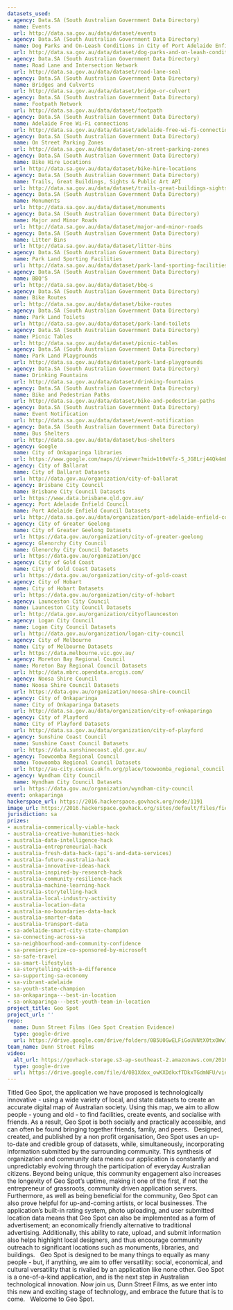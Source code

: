 ```yaml
---
datasets_used:
- agency: Data.SA (South Australian Government Data Directory)
  name: Events
  url: http://data.sa.gov.au/data/dataset/events
- agency: Data.SA (South Australian Government Data Directory)
  name: Dog Parks and On-Leash Conditions in City of Port Adelaide Enfield
  url: http://data.sa.gov.au/data/dataset/dog-parks-and-on-leash-conditions
- agency: Data.SA (South Australian Government Data Directory)
  name: Road Lane and Intersection Network
  url: http://data.sa.gov.au/data/dataset/road-lane-seal
- agency: Data.SA (South Australian Government Data Directory)
  name: Bridges and Culverts
  url: http://data.sa.gov.au/data/dataset/bridge-or-culvert
- agency: Data.SA (South Australian Government Data Directory)
  name: Footpath Network
  url: http://data.sa.gov.au/data/dataset/footpath
- agency: Data.SA (South Australian Government Data Directory)
  name: Adelaide Free Wi-Fi connections
  url: http://data.sa.gov.au/data/dataset/adelaide-free-wi-fi-connections
- agency: Data.SA (South Australian Government Data Directory)
  name: On Street Parking Zones
  url: http://data.sa.gov.au/data/dataset/on-street-parking-zones
- agency: Data.SA (South Australian Government Data Directory)
  name: Bike Hire Locations
  url: http://data.sa.gov.au/data/dataset/bike-hire-locations
- agency: Data.SA (South Australian Government Data Directory)
  name: Trails, Great Buildings, Sights & Public Art API
  url: http://data.sa.gov.au/data/dataset/trails-great-buildings-sights-public-art-api
- agency: Data.SA (South Australian Government Data Directory)
  name: Monuments
  url: http://data.sa.gov.au/data/dataset/monuments
- agency: Data.SA (South Australian Government Data Directory)
  name: Major and Minor Roads
  url: http://data.sa.gov.au/data/dataset/major-and-minor-roads
- agency: Data.SA (South Australian Government Data Directory)
  name: Litter Bins
  url: http://data.sa.gov.au/data/dataset/litter-bins
- agency: Data.SA (South Australian Government Data Directory)
  name: Park Land Sporting Facilities
  url: http://data.sa.gov.au/data/dataset/park-land-sporting-facilities
- agency: Data.SA (South Australian Government Data Directory)
  name: BBQ'S
  url: http://data.sa.gov.au/data/dataset/bbq-s
- agency: Data.SA (South Australian Government Data Directory)
  name: Bike Routes
  url: http://data.sa.gov.au/data/dataset/bike-routes
- agency: Data.SA (South Australian Government Data Directory)
  name: Park Land Toilets
  url: http://data.sa.gov.au/data/dataset/park-land-toilets
- agency: Data.SA (South Australian Government Data Directory)
  name: Picnic Tables
  url: http://data.sa.gov.au/data/dataset/picnic-tables
- agency: Data.SA (South Australian Government Data Directory)
  name: Park Land Playgrounds
  url: http://data.sa.gov.au/data/dataset/park-land-playgrounds
- agency: Data.SA (South Australian Government Data Directory)
  name: Drinking Fountains
  url: http://data.sa.gov.au/data/dataset/drinking-fountains
- agency: Data.SA (South Australian Government Data Directory)
  name: Bike and Pedestrian Paths
  url: http://data.sa.gov.au/data/dataset/bike-and-pedestrian-paths
- agency: Data.SA (South Australian Government Data Directory)
  name: Event Notification
  url: http://data.sa.gov.au/data/dataset/event-notification
- agency: Data.SA (South Australian Government Data Directory)
  name: Bus Shelters
  url: http://data.sa.gov.au/data/dataset/bus-shelters
- agency: Google
  name: City of Onkaparinga libraries
  url: https://www.google.com/maps/d/viewer?mid=1t0eVfz-S_JG8Lrj44Qk4mBI8gHk&hl=en
- agency: City of Ballarat
  name: City of Ballarat Datasets
  url: http://data.gov.au/organization/city-of-ballarat
- agency: Brisbane City Council
  name: Brisbane City Council Datasets
  url: https://www.data.brisbane.qld.gov.au/
- agency: Port Adelaide Enfield Council
  name: Port Adelaide Enfield Council Datasets
  url: http://data.sa.gov.au/data/organization/port-adelaide-enfield-council
- agency: City of Greater Geelong
  name: City of Greater Geelong Datasets
  url: https://data.gov.au/organization/city-of-greater-geelong
- agency: Glenorchy City Council
  name: Glenorchy City Council Datasets
  url: https://data.gov.au/organization/gcc
- agency: City of Gold Coast
  name: City of Gold Coast Datasets
  url: https://data.gov.au/organization/city-of-gold-coast
- agency: City of Hobart
  name: City of Hobart Datasets
  url: https://data.gov.au/organization/city-of-hobart
- agency: Launceston City Council
  name: Launceston City Council Datasets
  url: http://data.gov.au/organization/cityoflaunceston
- agency: Logan City Council
  name: Logan City Council Datasets
  url: http://data.gov.au/organization/logan-city-council
- agency: City of Melbourne
  name: City of Melbourne Datasets
  url: https://data.melbourne.vic.gov.au/
- agency: Moreton Bay Regional Council
  name: Moreton Bay Regional Council Datasets
  url: http://data.mbrc.opendata.arcgis.com/
- agency: Noosa Shire Council
  name: Noosa Shire Council Datasets
  url: https://data.gov.au/organization/noosa-shire-council
- agency: City of Onkaparinga
  name: City of Onkaparinga Datasets
  url: http://data.sa.gov.au/data/organization/city-of-onkaparinga
- agency: City of Playford
  name: City of Playford Datasets
  url: http://data.sa.gov.au/data/organization/city-of-playford
- agency: Sunshine Coast Council
  name: Sunshine Coast Council Datasets
  url: https://data.sunshinecoast.qld.gov.au/
- agency: Toowoomba Regional Council
  name: Toowoomba Regional Council Datasets
  url: http://au-city.census.okfn.org/place/toowoomba_regional_council
- agency: Wyndham City Council
  name: Wyndham City Council Datasets
  url: https://data.gov.au/organization/wyndham-city-council
event: onkaparinga
hackerspace_url: https://2016.hackerspace.govhack.org/node/1191
image_url: https://2016.hackerspace.govhack.org/sites/default/files/field/image/geo%20spot%20logo_0.png
jurisdiction: sa
prizes:
- australia-commerically-viable-hack
- australia-creative-humanities-hack
- australia-data-intelligence-hack
- australia-entrepreneurial-hack
- australia-fresh-data-hack-(api’s-and-data-services)
- australia-future-australia-hack
- australia-innovative-ideas-hack
- australia-inspired-by-research-hack
- australia-community-resilience-hack
- australia-machine-learning-hack
- australia-storytelling-hack
- australia-local-industry-activity
- australia-location-data
- australia-no-boundaries-data-hack
- australia-smarter-data
- australia-transport-data
- sa-adelaide-smart-city-state-champion
- sa-connecting-across-sa
- sa-neighbourhood-and-community-confidence
- sa-premiers-prize-co-sponsored-by-microsoft
- sa-safe-travel
- sa-smart-lifestyles
- sa-storytelling-with-a-difference
- sa-supporting-sa-economy
- sa-vibrant-adelaide
- sa-youth-state-champion
- sa-onkaparinga---best-in-location
- sa-onkaparinga---best-youth-team-in-location
project_title: Geo Spot
project_url: ''
repo:
  name: Dunn Street Films (Geo Spot Creation Evidence)
  type: google-drive
  url: https://drive.google.com/drive/folders/0B5U0GwELFiGoUVNtX0txOWw1V0U?usp=drive_web
team_name: Dunn Street Films
video:
  alt_url: https://govhack-storage.s3-ap-southeast-2.amazonaws.com/2016/Geo%20Spot%20Concept%20Video%20Web.mp4
  type: google-drive
  url: https://drive.google.com/file/d/0B1Xdox_owKXDdkxfTDkxTGdmNFU/view?usp=sharing
---
```


Titled Geo Spot, the application we have proposed is technologically innovative - using a wide variety of local, and state datasets to create an accurate digital map of Australian society. Using this map, we aim to allow people - young and old - to find facilities, create events, and socialise with friends. As a result, Geo Spot is both socially and practically accessible, and can often be found bringing together friends, family, and peers.
 
Designed, created, and published by a non profit organisation, Geo Spot uses an up-to-date and credible group of datasets, while, simultaneously, incorporating information submitted by the surrounding community. This synthesis of organization and community data means our application is constantly and unpredictably evolving through the participation of everyday Australian citizens. Beyond being unique, this community engagement also increases the longevity of Geo Spot’s uptime, making it one of the first, if not the entrepreneur of grassroots, community driven application servers.
 
Furthermore, as well as being beneficial for the community, Geo Spot can also prove helpful for up-and-coming artists, or local businesses. The application’s built-in rating system, photo uploading, and user submitted location data means that Geo Spot can also be implemented as a form of advertisement; an economically friendly alternative to traditional advertising. Additionally, this ability to rate, upload, and submit information also helps highlight local designers, and thus encourage community outreach to significant locations such as monuments, libraries, and buildings.
 
Geo Spot is designed to be many things to equally as many people - but, if anything, we aim to offer versatility: social, economical, and cultural versatility that is rivalled by an application like none other. Geo Spot is a one-of-a-kind application, and is the next step in Australian technological innovation. Now join us, Dunn Street Films, as we enter into this new and exciting stage of technology, and embrace the future that is to come.
 
Welcome to Geo Spot.